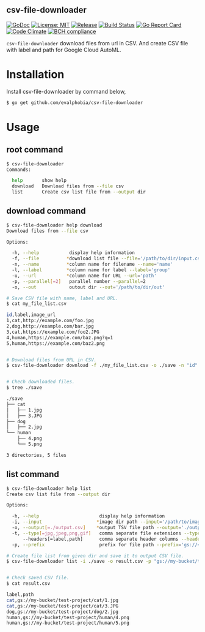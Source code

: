 csv-file-downloader
----

[![GoDoc][1]][2] [![License: MIT][3]][4] [![Release][5]][6] [![Build Status][7]][8] [![Go Report Card][13]][14] [![Code Climate][19]][20] [![BCH compliance][21]][22]

[1]: https://godoc.org/github.com/evalphobia/csv-file-downloader?status.svg
[2]: https://godoc.org/github.com/evalphobia/csv-file-downloader
[3]: https://img.shields.io/badge/License-MIT-blue.svg
[4]: LICENSE.md
[5]: https://img.shields.io/github/release/evalphobia/csv-file-downloader.svg
[6]: https://github.com/evalphobia/csv-file-downloader/releases/latest
[7]: https://travis-ci.org/evalphobia/csv-file-downloader.svg?branch=master
[8]: https://travis-ci.org/evalphobia/csv-file-downloader
[9]: https://coveralls.io/repos/evalphobia/csv-file-downloader/badge.svg?branch=master&service=github
[10]: https://coveralls.io/github/evalphobia/csv-file-downloader?branch=master
[11]: https://codecov.io/github/evalphobia/csv-file-downloader/coverage.svg?branch=master
[12]: https://codecov.io/github/evalphobia/csv-file-downloader?branch=master
[13]: https://goreportcard.com/badge/github.com/evalphobia/csv-file-downloader
[14]: https://goreportcard.com/report/github.com/evalphobia/csv-file-downloader
[15]: https://img.shields.io/github/downloads/evalphobia/csv-file-downloader/total.svg?maxAge=1800
[16]: https://github.com/evalphobia/csv-file-downloader/releases
[17]: https://img.shields.io/github/stars/evalphobia/csv-file-downloader.svg
[18]: https://github.com/evalphobia/csv-file-downloader/stargazers
[19]: https://codeclimate.com/github/evalphobia/csv-file-downloader/badges/gpa.svg
[20]: https://codeclimate.com/github/evalphobia/csv-file-downloader
[21]: https://bettercodehub.com/edge/badge/evalphobia/csv-file-downloader?branch=master
[22]: https://bettercodehub.com/

`csv-file-downloader` download files from url in CSV.
And create CSV file with label and path for Google Cloud AutoML.

# Installation

Install csv-file-downloader by command below,

```bash
$ go get github.com/evalphobia/csv-file-downloader
```

# Usage

## root command

```bash
$ csv-file-downloader
Commands:

  help       show help
  download   Download files from --file csv
  list       Create csv list file from --output dir
```

## download command

```bash
$ csv-file-downloader help download
Download files from --file csv

Options:

  -h, --help           display help information
  -f, --file          *download list file --file='/path/to/dir/input.csv'
  -n, --name          *column name for filename --name='name'
  -l, --label         *column name for label --label='group'
  -u, --url           *column name for URL --url='path'
  -p, --parallel[=2]   parallel number --parallel=2
  -o, --out            outout dir --out='/path/to/dir/out'
```

```bash
# Save CSV file with name, label and URL.
$ cat my_file_list.csv

id,label,image_url
1,cat,http://example.com/foo.jpg
2,dog,http://example.com/bar.jpg
3,cat,https://example.com/foo2.JPG
4,human,https://example.com/baz.png?q=1
5,human,https://example.com/baz2.png


# Download files from URL in CSV.
$ csv-file-downloader download -f ./my_file_list.csv -o ./save -n "id" -l "label" -u "image_url"


# Chech downloaded files.
$ tree ./save

./save
├── cat
│   ├── 1.jpg
│   ├── 3.JPG
├── dog
│   ├── 2.jpg
└── human
    ├── 4.png
    └── 5.png

3 directories, 5 files
```

## list command

```bash
$ csv-file-downloader help list
Create csv list file from --output dir

Options:

  -h, --help                      display help information
  -i, --input                    *image dir path --input='/path/to/image_dir'
  -o, --output[=./output.csv]    *output TSV file path --output='./output.csv'
  -t, --type[=jpg,jpeg,png,gif]   comma separate file extensions --type='jpg,jpeg,png,gif'
      --headers[=label,path]      comma separate header columns --headers='label,path'
  -p, --prefix                    prefix for file path --prefix='gs://<your-bucket-name>'
```

```bash
# Create file list from given dir and save it to output CSV file.
$ csv-file-downloader list -i ./save -o result.csv -p "gs://my-bucket/test-project"


# Check saved CSV file.
$ cat result.csv

label,path
cat,gs://my-bucket/test-project/cat/1.jpg
cat,gs://my-bucket/test-project/cat/3.JPG
dog,gs://my-bucket/test-project/dog/2.jpg
human,gs://my-bucket/test-project/human/4.png
human,gs://my-bucket/test-project/human/5.png
```
